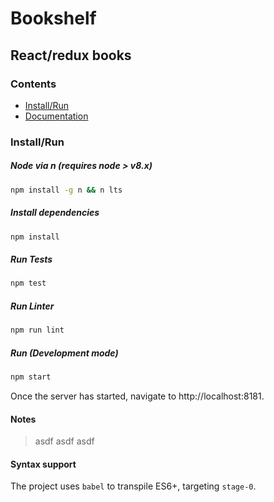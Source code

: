 
# Bookshelf
## React/redux books

### Contents

- [Install/Run](#installrun)
- [Documentation](#documentation)

### Install/Run

##### Node via n (requires node > v8.x)

```sh
npm install -g n && n lts
```

##### Install dependencies

```sh
npm install
```

##### Run Tests

```sh
npm test
```

##### Run Linter

```sh
npm run lint
```

##### Run (Development mode)

```sh
npm start
```

Once the server has started, navigate to http://localhost:8181.

#### Notes

> asdf
> asdf
> asdf

#### Syntax support

The project uses `babel` to transpile ES6+, targeting `stage-0`.
